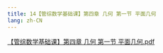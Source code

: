 ```yaml
---
title: 14【管综数学基础课】第四章 几何 第一节 平面几何
lang: zh-CN
---
```


[【管综数学基础课】第四章 几何 第一节 平面几何.pdf](https://note.godolphinx.org/images%2Fmath%2Fbasic%2F14%2F%E3%80%90%E7%AE%A1%E7%BB%BC%E6%95%B0%E5%AD%A6%E5%9F%BA%E7%A1%80%E8%AF%BE%E3%80%91%E7%AC%AC%E5%9B%9B%E7%AB%A0%20%E5%87%A0%E4%BD%95%20%E7%AC%AC%E4%B8%80%E8%8A%82%20%E5%B9%B3%E9%9D%A2%E5%87%A0%E4%BD%95.pdf)
